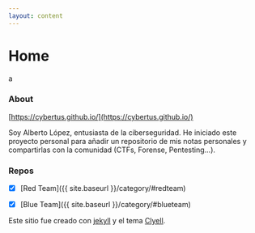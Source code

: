 ```yaml
---
layout: content
---
```


# Home
a

### About

[https://cybertus.github.io/](https://cybertus.github.io/)


Soy Alberto López, entusiasta de la ciberseguridad. He iniciado este proyecto personal para añadir un repositorio de mis notas personales y compartirlas con la comunidad (CTFs, Forense, Pentesting...).

### Repos

- [x] [Red Team]({{ site.baseurl }}/category/#redteam)
- [x] [Blue Team]({{ site.baseurl }}/category/#blueteam)


Este sitio fue creado con [jekyll](https://github.com/jekyll/jekyll) y el tema [Clyell](https://github.com/gildasio/clyell).


